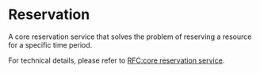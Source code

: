 # Reservation

A core reservation service that solves the problem of reserving a resource for a specific time period.

For technical details, please refer to [RFC:core reservation service](./rfcs/0001-core-reservation.md).
